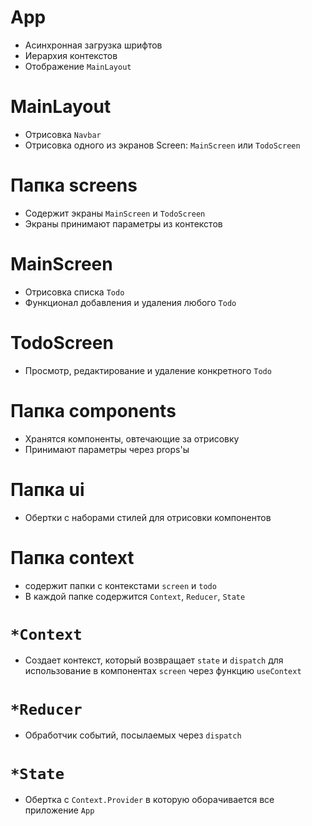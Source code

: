 # App
- Асинхронная загрузка шрифтов
- Иерархия контекстов
- Отображение `MainLayout`
# MainLayout
- Отрисовка `Navbar`
- Отрисовка одного из экранов Screen: `MainScreen` или `TodoScreen`
# Папка screens
- Содержит экраны `MainScreen` и `TodoScreen`
- Экраны принимают параметры из контекстов
# MainScreen
- Отрисовка списка `Todo`
- Функционал добавления и удаления любого `Todo`
# TodoScreen
- Просмотр, редактирование и удаление конкретного `Todo`
# Папка components
- Хранятся компоненты, овтечающие за отрисовку
- Принимают параметры через props'ы
# Папка ui
- Обертки с наборами стилей для отрисовки компонентов
# Папка context
- содержит папки с контекстами `screen` и `todo`
- В каждой папке содержится `Context`, `Reducer`, `State`
# `*Context`
- Создает контекст, который возвращает `state` и `dispatch` для использование в компонентах `screen` через функцию `useContext`
# `*Reducer`
- Обработчик событий, посылаемых через `dispatch`
# `*State`
- Обертка с `Context.Provider` в которую оборачивается все приложение `App`